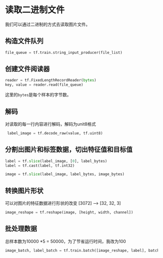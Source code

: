 # 读取二进制文件

我们可以通过二进制的方式去读取图片文件。

## 构造文件队列

```python
file_queue = tf.train.string_input_producer(file_list)
```

## 创建文件阅读器

```python
reader = tf.FixedLengthRecordReader(bytes)
key, value = reader.read(file_queue)
```

这里的`bytes`是每个样本的字节数。

## 解码

对读取的每一行内容进行解码，解码为unit8格式

```python
 label_image = tf.decode_raw(value, tf.uint8)
```

## 分割出图片和标签数据，切出特征值和目标值

```python
label = tf.slice(label_image, [0], label_bytes)
label = tf.cast(label, tf.int32)

image = tf.slice(label_image, label_bytes, image_bytes)
```

## 转换图片形状

可以对图片的特征数据进行形状的改变 [3072] --> [32, 32, 3]

```python
image_reshape = tf.reshape(image, [height, width, channel])
```

## 批处理数据

总样本数为10000 *5 = 50000，为了节省运行时间，我改为100

```python
image_batch, label_batch = tf.train.batch([image_reshape, label], batch_size=100, num_threads=1, capacity=100)
```
